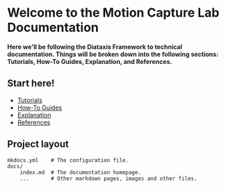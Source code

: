 # Welcome to the Motion Capture Lab Documentation

__Here we'll be following the Diataxis Framework to technical documentation. Things will be broken down into the following sections: Tutorials, How-To Guides, Explanation, and References.__  

## Start here!

* [Tutorials]()
* [How-To Guides]()
* [Explanation]()
* [References]()


## Project layout

    mkdocs.yml    # The configuration file.
    docs/
        index.md  # The documentation homepage.
        ...       # Other markdown pages, images and other files.
